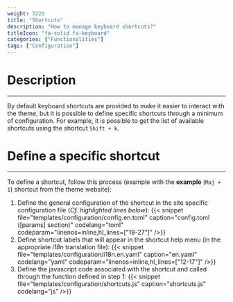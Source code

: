 ```yaml
---
weight: 3220
title: "Shortcuts"
description: "How to manage keyboard shortcuts?"
titleIcon: "fa-solid fa-keyboard"
categories: ["Functionalities"]
tags: ["Configuration"]
---
```


# Description
---

By default keyboard shortcuts are provided to make it easier to interact with the theme, but it is possible to define specific shortcuts through a minimum of configuration.
For example, it is possible to get the list of available shortcuts using the shortcut `Shift + k`.

# Define a specific shortcut
---

To define a shortcut, follow this process (example with the **example** (`Maj + 1`) shortcut from the theme website):

1. Define the general configuration of the shortcut in the site specific configuration file (*Cf. highlighted lines below*):
    {{< snippet
        file="templates/configuration/config.en.toml"
        caption="config.toml ([params] section)"
        codelang="toml"
        codeparam="linenos=inline,hl_lines=[\"19-27\"]"
    />}}
2. Define shortcut labels that will appear in the shortcut help menu (in the appropriate *i18n* translation file):
    {{< snippet
        file="templates/configuration/i18n.en.yaml"
        caption="en.yaml"
        codelang="yaml"
        codeparam="linenos=inline,hl_lines=[\"12-17\"]"
    />}}
3. Define the javascript code associated with the shortcut and called through the function defined in step 1:
    {{< snippet
        file="templates/configuration/shortcuts.js"
        caption="shortcuts.js"
        codelang="js"
    />}}
